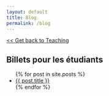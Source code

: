 ```yaml
---
layout: default
title: Blog
permalink: /blog
---
```


[<< Get back to Teaching](/teaching)

## Billets pour les étudiants

<ul>
  {% for post in site.posts %}
  <li><a href="{{ post.url }}" class="post-preview">{{ post.title }}</a></li>
  {% endfor %}
</ul>
